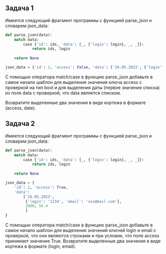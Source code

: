 ## Задача 1

Имеется следующий фрагмент программы с функцией parse_json и словарем json_data:
```python
def parse_json(data):
    match data:
        case {'id': ids, 'data': [_, {'login': login}, _, _]}:
            return ids, login
    
    return None

json_data = {'id': 2, 'access': False, 'data': ['26.05.2023', {'login': '1234', 'email': 'xxx@mail.com'}, 2000, 56.4]}

```

С помощью оператора match/case в функцию parse_json добавьте в самое начало шаблон для выделения значения ключа access с проверкой на тип bool и для выделения даты (первое значение списка) из поля data с проверкой, что data является списком. 

Возвратите выделенные два значения в виде кортежа в формате (access, date).


## Задача 2

Имеется следующий фрагмент программы с функцией parse_json и словарем json_data:

```python
def parse_json(data):
    match data:
        case {'id': ids, 'data': [_, {'login': login}, _, _]}:
            return ids, login
    
    return None

json_data = {
    'id': 2, 'access': True,
    'data':
        ['26.05.2023',
         {'login': '1234', 'email': 'xxx@mail.com'},
         2000, 56.4
         ]
}
```

С помощью оператора match/case в функцию parse_json добавьте в самое начало шаблон для выделения значений ключей login и email с проверкой, что они являются строками и при условии, что поле access принимает значение True. Возвратите выделенные два значения в виде кортежа в формате (login, email).